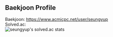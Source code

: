 ## Baekjoon Profile
Baekjoon: https://www.acmicpc.net/user/seungyup <br>
Solved.ac:<br>
![seungyup's solved.ac stats](https://github-readme-solvedac.hyp3rflow.vercel.app/api/?handle=seungyup) <br>
